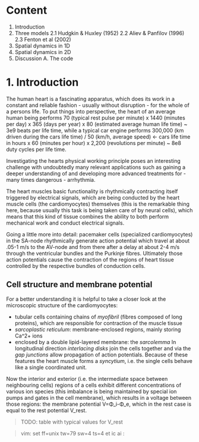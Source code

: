 # Content
1. Introduction
2. Three models
    2.1 Hudgkin & Huxley (1952)
    2.2 Aliev & Panfilov (1996)
    2.3 Fenton et al (2002)
3. Spatial dynamics in 1D
4. Spatial dynamics in 2D
5. Discussion
A. The code


# 1. Introduction
The human heart is a fascinating apparatus, which does its work in a
constant and reliable fashion - usually without disruption - for the whole
of a persons life. To put things into perspective, the heart of an average
human being performs
        70 (typical rest pulse per minute)
    x 1440 (minutes per day)
    x  365 (days per year)
    x   80 (estimated average human life time)
    ~ 3e9 beats per life time,
while a typical car engine performs
    300,000 (km driven during the cars life time)
    / 50    (km/h, average speed)   <- cars life time in hours
    x 60    (minutes per hour)
    x 2,200 (revolutions per minute)
    ~ 8e8 duty cycles per life time.

Investigating the hearts physical working principle poses an interesting
challenge with undoubtedly many relevant applications such as
gaining a deeper understanding of and developing more advanced treatments
for - many times dangerous - arrhythmia.

The heart muscles basic functionality is rhythmically contracting itself
triggered by electrical signals, which are being conducted by the heart
muscle cells (the cardiomyocytes) themselves (this is the remarkable thing
here, because usually this task is being taken care of by neural cells),
which means that this kind of tissue combines the ability to both perform
mechanical work and conduct electrical signals.

Going a little more into detail: pacemaker cells (specialized
cardiomyocytes) in the SA-node rhythmically generate action potential
which travel at about .05-1 m/s to the AV-node and from there after a
delay at about 2-4 m/s through the ventricular bundles and the Purkinje
fibres. Ultimately those action potentials cause the contraction of the
regions of heart tissue controlled by the respective bundles of conduction
cells.

## Cell structure and membrane potential
For a better understanding it is helpful to take a closer look at the
microscopic structure of the cardiomyocytes:
 * tubular cells containing chains of _myofibril_ (fibres composed of long
   proteins), which are responsible for contraction of the muscle tissue
 * _sarcoplastic reticulum_: membrane-enclosed regions, mainly storing 
   Ca^2+ ions
 * enclosed by a double lipid-layered membrane: the _sarcolemma_
In longitudinal direction _interlacing disks_ join the cells together and
via the _gap junctions_ allow propagation of action potentials. Because of
these features the heart muscle forms a _syncytium_, i.e. the single cells
behave like a single coordinated unit.

Now the interior and exterior (i.e. the intermediate space between
neighbouring cells) regions of a cells exhibit different concentrations of
various ion species (this imbalance is being maintained by special ion
pumps and gates in the cell membrane), which results in a voltage between
those regions: the membrane potential V=Φ\_i-Φ\_e, which in the rest case 
is equal to the rest potential V\_rest.

> TODO: table with typical values for V\_rest




>  vim: set ff=unix tw=79 sw=4 ts=4 et ic ai : 
